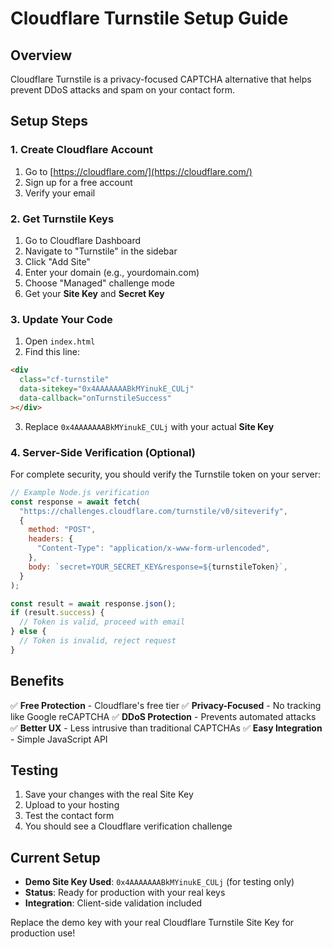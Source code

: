 # Cloudflare Turnstile Setup Guide

## Overview

Cloudflare Turnstile is a privacy-focused CAPTCHA alternative that helps prevent DDoS attacks and spam on your contact form.

## Setup Steps

### 1. Create Cloudflare Account

1. Go to [https://cloudflare.com/](https://cloudflare.com/)
2. Sign up for a free account
3. Verify your email

### 2. Get Turnstile Keys

1. Go to Cloudflare Dashboard
2. Navigate to "Turnstile" in the sidebar
3. Click "Add Site"
4. Enter your domain (e.g., yourdomain.com)
5. Choose "Managed" challenge mode
6. Get your **Site Key** and **Secret Key**

### 3. Update Your Code

1. Open `index.html`
2. Find this line:

```html
<div
  class="cf-turnstile"
  data-sitekey="0x4AAAAAAABkMYinukE_CULj"
  data-callback="onTurnstileSuccess"
></div>
```

3. Replace `0x4AAAAAAABkMYinukE_CULj` with your actual **Site Key**

### 4. Server-Side Verification (Optional)

For complete security, you should verify the Turnstile token on your server:

```javascript
// Example Node.js verification
const response = await fetch(
  "https://challenges.cloudflare.com/turnstile/v0/siteverify",
  {
    method: "POST",
    headers: {
      "Content-Type": "application/x-www-form-urlencoded",
    },
    body: `secret=YOUR_SECRET_KEY&response=${turnstileToken}`,
  }
);

const result = await response.json();
if (result.success) {
  // Token is valid, proceed with email
} else {
  // Token is invalid, reject request
}
```

## Benefits

✅ **Free Protection** - Cloudflare's free tier
✅ **Privacy-Focused** - No tracking like Google reCAPTCHA
✅ **DDoS Protection** - Prevents automated attacks
✅ **Better UX** - Less intrusive than traditional CAPTCHAs
✅ **Easy Integration** - Simple JavaScript API

## Testing

1. Save your changes with the real Site Key
2. Upload to your hosting
3. Test the contact form
4. You should see a Cloudflare verification challenge

## Current Setup

- **Demo Site Key Used**: `0x4AAAAAAABkMYinukE_CULj` (for testing only)
- **Status**: Ready for production with your real keys
- **Integration**: Client-side validation included

Replace the demo key with your real Cloudflare Turnstile Site Key for production use!

